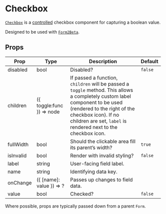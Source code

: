 # Checkbox

[`Checkbox`](/src/components/Form2Beta/Checkbox/index.js) is a [controlled](https://facebook.github.io/react/docs/forms.html#controlled-components) checkbox component for capturing a boolean value.

Designed to be used with [`Form2Beta`](/components/Form.md).

## Props

Prop|Type|Description|Default
---|---|---|---
disabled|bool|Disabled?|`false`
children|({ toggle:func }) => node|If passed a function, `children` will be passed a `toggle` method. This allows a completely custom label component to be used (rendered to the right of the checkbox icon). If no children are set, `label` is rendered next to the checkbox icon.|
fullWidth|bool|Should the clickable area fill its parent’s width?|`true`
isInvalid|bool|Render with invalid styling?|`false`
label|string|User-facing field label.|
name|string|Identifying data key.|
onChange|({ [name]: value }) => ?|Passes up changes to field data.|
value|bool|Checked?|`false`

Where possible, props are typically passed down from a parent `Form`.
